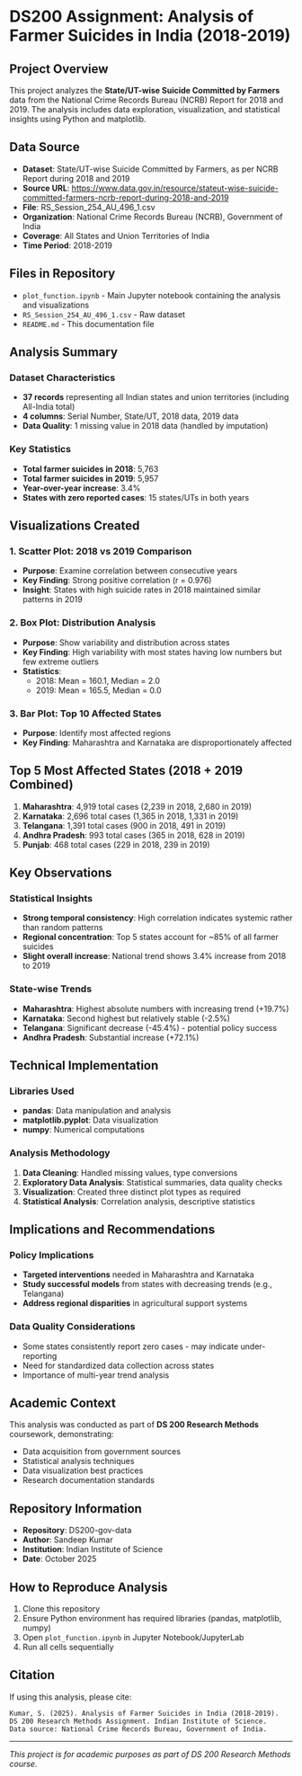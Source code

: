 # DS200 Assignment: Analysis of Farmer Suicides in India (2018-2019)

## Project Overview

This project analyzes the **State/UT-wise Suicide Committed by Farmers** data from the National Crime Records Bureau (NCRB) Report for 2018 and 2019. The analysis includes data exploration, visualization, and statistical insights using Python and matplotlib.

## Data Source

- **Dataset**: State/UT-wise Suicide Committed by Farmers, as per NCRB Report during 2018 and 2019
- **Source URL**: https://www.data.gov.in/resource/stateut-wise-suicide-committed-farmers-ncrb-report-during-2018-and-2019
- **File**: RS_Session_254_AU_496_1.csv
- **Organization**: National Crime Records Bureau (NCRB), Government of India
- **Coverage**: All States and Union Territories of India
- **Time Period**: 2018-2019

## Files in Repository

- `plot_function.ipynb` - Main Jupyter notebook containing the analysis and visualizations
- `RS_Session_254_AU_496_1.csv` - Raw dataset
- `README.md` - This documentation file

## Analysis Summary

### Dataset Characteristics
- **37 records** representing all Indian states and union territories (including All-India total)
- **4 columns**: Serial Number, State/UT, 2018 data, 2019 data
- **Data Quality**: 1 missing value in 2018 data (handled by imputation)

### Key Statistics
- **Total farmer suicides in 2018**: 5,763
- **Total farmer suicides in 2019**: 5,957
- **Year-over-year increase**: 3.4%
- **States with zero reported cases**: 15 states/UTs in both years

## Visualizations Created

### 1. Scatter Plot: 2018 vs 2019 Comparison
- **Purpose**: Examine correlation between consecutive years
- **Key Finding**: Strong positive correlation (r = 0.976)
- **Insight**: States with high suicide rates in 2018 maintained similar patterns in 2019

### 2. Box Plot: Distribution Analysis
- **Purpose**: Show variability and distribution across states
- **Key Finding**: High variability with most states having low numbers but few extreme outliers
- **Statistics**: 
  - 2018: Mean = 160.1, Median = 2.0
  - 2019: Mean = 165.5, Median = 0.0

### 3. Bar Plot: Top 10 Affected States
- **Purpose**: Identify most affected regions
- **Key Finding**: Maharashtra and Karnataka are disproportionately affected

## Top 5 Most Affected States (2018 + 2019 Combined)

1. **Maharashtra**: 4,919 total cases (2,239 in 2018, 2,680 in 2019)
2. **Karnataka**: 2,696 total cases (1,365 in 2018, 1,331 in 2019)  
3. **Telangana**: 1,391 total cases (900 in 2018, 491 in 2019)
4. **Andhra Pradesh**: 993 total cases (365 in 2018, 628 in 2019)
5. **Punjab**: 468 total cases (229 in 2018, 239 in 2019)

## Key Observations

### Statistical Insights
- **Strong temporal consistency**: High correlation indicates systemic rather than random patterns
- **Regional concentration**: Top 5 states account for ~85% of all farmer suicides
- **Slight overall increase**: National trend shows 3.4% increase from 2018 to 2019

### State-wise Trends
- **Maharashtra**: Highest absolute numbers with increasing trend (+19.7%)
- **Karnataka**: Second highest but relatively stable (-2.5%)
- **Telangana**: Significant decrease (-45.4%) - potential policy success
- **Andhra Pradesh**: Substantial increase (+72.1%)

## Technical Implementation

### Libraries Used
- **pandas**: Data manipulation and analysis
- **matplotlib.pyplot**: Data visualization
- **numpy**: Numerical computations

### Analysis Methodology
1. **Data Cleaning**: Handled missing values, type conversions
2. **Exploratory Data Analysis**: Statistical summaries, data quality checks
3. **Visualization**: Created three distinct plot types as required
4. **Statistical Analysis**: Correlation analysis, descriptive statistics

## Implications and Recommendations

### Policy Implications
- **Targeted interventions** needed in Maharashtra and Karnataka
- **Study successful models** from states with decreasing trends (e.g., Telangana)
- **Address regional disparities** in agricultural support systems

### Data Quality Considerations
- Some states consistently report zero cases - may indicate under-reporting
- Need for standardized data collection across states
- Importance of multi-year trend analysis

## Academic Context

This analysis was conducted as part of **DS 200 Research Methods** coursework, demonstrating:
- Data acquisition from government sources
- Statistical analysis techniques
- Data visualization best practices
- Research documentation standards

## Repository Information

- **Repository**: DS200-gov-data
- **Author**: Sandeep Kumar
- **Institution**: Indian Institute of Science
- **Date**: October 2025

## How to Reproduce Analysis

1. Clone this repository
2. Ensure Python environment has required libraries (pandas, matplotlib, numpy)
3. Open `plot_function.ipynb` in Jupyter Notebook/JupyterLab
4. Run all cells sequentially

## Citation

If using this analysis, please cite:
```
Kumar, S. (2025). Analysis of Farmer Suicides in India (2018-2019). 
DS 200 Research Methods Assignment. Indian Institute of Science.
Data source: National Crime Records Bureau, Government of India.
```

---

*This project is for academic purposes as part of DS 200 Research Methods course.*
